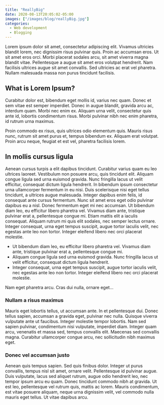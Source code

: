 ```yaml
---
title: "ReallyBig"
date: 2020-08-13T20:05:02-05:00
images: ["/images/blog/reallyBig.jpg"]
categories:
  - Web development
  - Blogging
---
```




Lorem ipsum dolor sit amet, consectetur adipiscing elit. Vivamus ultricies blandit lorem, nec dignissim risus pulvinar quis. Proin ac accumsan eros. Ut sit amet eros orci. Morbi placerat sodales arcu, sit amet viverra magna blandit vitae. Pellentesque a augue sit amet eros volutpat hendrerit. Nam facilisis ultrices augue sit amet convallis. Sed ultricies ac erat vel pharetra. Nullam malesuada massa non purus tincidunt facilisis.

## What is Lorem Ipsum?
Curabitur dolor est, bibendum eget mollis id, varius nec quam. Donec et sem vitae est semper imperdiet. Donec in augue blandit, gravida arcu ac, interdum quam. Morbi nec enim ex. Aliquam urna velit, consectetur quis ante id, lobortis condimentum risus. Morbi pulvinar nibh nec enim pharetra, id rutrum urna maximus. 

Proin commodo ex risus, quis ultrices odio elementum quis. Mauris risus nunc, rutrum sit amet purus et, tempus bibendum ex. Aliquam erat volutpat. Proin arcu neque, feugiat et est vel, pharetra facilisis lorem.

## In mollis cursus ligula
Aenean cursus turpis a elit dapibus tincidunt. Curabitur varius quam eu leo ultrices laoreet. Vestibulum non posuere arcu, quis tincidunt elit. Aliquam congue ligula sed urna euismod gravida. Nunc fringilla lacus ut velit efficitur, consequat dictum ligula hendrerit. In bibendum ipsum consectetur urna ullamcorper fermentum in eu nisi. Duis scelerisque nisi eget tellus tincidunt, a ultrices augue malesuada. Integer dapibus enim felis, id consequat ante cursus fermentum. Nunc sit amet eros eget odio pulvinar dapibus eu a nisl. Donec fermentum eget mi nec accumsan. Ut bibendum diam leo, eu efficitur libero pharetra vel. Vivamus diam ante, tristique pulvinar erat a, pellentesque congue mi. Etiam mattis elit a iaculis consequat. Aliquam rutrum mi quis elit sodales, nec semper lectus ornare. Integer consequat, urna eget tempus suscipit, augue tortor iaculis velit, nec egestas ante leo non tortor. Integer eleifend libero nec orci placerat molestie.

- Ut bibendum diam leo, eu efficitur libero pharetra vel. Vivamus diam ante, tristique pulvinar erat a, pellentesque congue mi.
- Aliquam congue ligula sed urna euismod gravida. Nunc fringilla lacus ut velit efficitur, consequat dictum ligula hendrerit. 
- Integer consequat, urna eget tempus suscipit, augue tortor iaculis velit, nec egestas ante leo non tortor. Integer eleifend libero nec orci placerat molestie.

Nam eget pharetra arcu. Cras dui nulla, ornare eget...

### Nullam a risus maximus
Mauris eget lobortis tellus, ut accumsan ante. In et pellentesque dui. Donec tellus sapien, accumsan a gravida eget, pulvinar nec nulla. Quisque viverra vulputate ante ut faucibus. Integer molestie tempor lobortis. Nam sed sapien pulvinar, condimentum nisi vulputate, imperdiet diam. Integer quam arcu, venenatis et massa sed, tempus convallis elit. Maecenas sed convallis magna. Curabitur ullamcorper congue arcu, nec sollicitudin nibh maximus eget.

### Donec vel accumsan justo
Aenean quis tempus sapien. Sed quis finibus dolor. Integer ut purus convallis, tempus nisl sit amet, ornare velit. Pellentesque id pulvinar augue. Duis vulputate, lacus sed aliquet rutrum, augue odio hendrerit leo, nec tempor ipsum arcu eu quam. Donec tincidunt commodo nibh at gravida. Ut est leo, pellentesque vel rutrum quis, mattis ac lorem. Mauris condimentum, est vitae posuere aliquam, neque urna dignissim velit, vel commodo nulla mauris eget tellus. Ut vitae dapibus arcu.